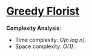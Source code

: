 # [Greedy Florist](https://www.hackerrank.com/challenges/greedy-florist)

__Complexity Analysis__:

* Time complexity: _O(n log n)_.
* Space complexity: _O(1)_.

